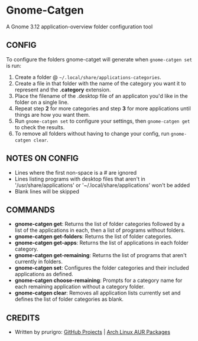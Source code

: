 # Gnome-Catgen #

A Gnome 3.12 application-overview folder configuration tool

## CONFIG ##

To configure the folders gnome-catget will generate when `gnome-catgen set` is run:

1. Create a folder @ `~/.local/share/applications-categories`.
2. Create a file in that folder with the name of the category you want it to represent and the **.category** extension.
3. Place the filename of the .desktop file of an applicaton you'd like in the folder on a single line.
4. Repeat step **2** for more categories and step **3** for more applications until things are how you want them.
5. Run `gnome-catgen set` to configure your settings, then `gnome-catgen get` to check the results.
6. To remove all folders without having to change your config, run `gnome-catgen clear`.

## NOTES ON CONFIG ##

* Lines where the first non-space is a # are ignored
* Lines listing programs with desktop files that aren't in '/usr/share/applications' or '~/.local/share/applications' won't be added
* Blank lines will be skipped

## COMMANDS ##

* **gnome-catgen get**: Returns the list of folder categories followed by a list of the applications in each, then a list of programs without folders.
* **gnome-catgen get-folders**: Returns the list of  folder categories.
* **gnome-catgen get-apps**: Returns the list of applications in each folder category.
* **gnome-catgen get-remaining**: Returns the list of programs that aren't currently in folders.
* **gnome-catgen set**: Configures the folder categories and their included applications as defined.
* **gnome-catgen choose-remaining**: Prompts for a category name for each remaining application without a category folder.
* **gnome-catgen clear**: Removes all application lists currently set and defines the list of folder categories as blank.

## CREDITS ##

* Written by prurigro: [GitHub Projects](https://github.com/prurigro) | [Arch Linux AUR Packages](https://aur.archlinux.org/packages/?SeB=m&K=prurigro)
